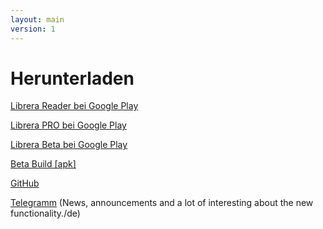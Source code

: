 ```yaml
---
layout: main
version: 1
---
```

# Herunterladen

[Librera Reader bei Google Play](https://play.google.com/store/apps/details?id=com.foobnix.pdf.reader/de)

[Librera PRO bei Google Play](https://play.google.com/store/apps/details?id=com.foobnix.pro.pdf.reader/de)

[Librera Beta bei Google Play](https://play.google.com/apps/testing/com.foobnix.pdf.reader/de)


[Beta Build [apk]](http://beta.librera.mobi/de)

[GitHub](https://github.com/foobnix/LibreraReader/de)

[Telegramm](https://t.me/LibreraReader/de) (News, announcements and a lot of interesting about the new functionality./de)

